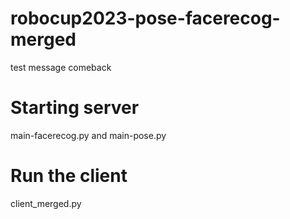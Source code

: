# robocup2023-pose-facerecog-merged
test message comeback
# Starting server
main-facerecog.py and main-pose.py
# Run the client
client_merged.py
